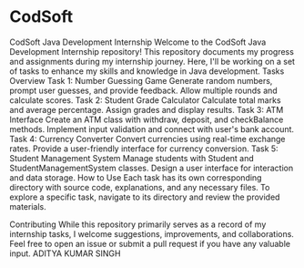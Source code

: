 # CodSoft
CodSoft Java Development Internship Welcome to the CodSoft Java Development Internship repository! This repository documents my progress and assignments during my internship journey. Here, I'll be working on a set of tasks to enhance my skills and knowledge in Java development. Tasks Overview Task 1: Number Guessing Game Generate random numbers, prompt user guesses, and provide feedback. Allow multiple rounds and calculate scores. Task 2: Student Grade Calculator Calculate total marks and average percentage. Assign grades and display results. Task 3: ATM Interface Create an ATM class with withdraw, deposit, and checkBalance methods. Implement input validation and connect with user's bank account. Task 4: Currency Converter Convert currencies using real-time exchange rates. Provide a user-friendly interface for currency conversion. Task 5: Student Management System Manage students with Student and StudentManagementSystem classes. Design a user interface for interaction and data storage. How to Use Each task has its own corresponding directory with source code, explanations, and any necessary files. To explore a specific task, navigate to its directory and review the provided materials.

Contributing While this repository primarily serves as a record of my internship tasks, I welcome suggestions, improvements, and collaborations. Feel free to open an issue or submit a pull request if you have any valuable input.
ADITYA KUMAR SINGH

